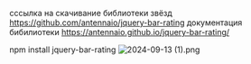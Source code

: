 сссылка на скачивание библиотеки звёзд https://github.com/antennaio/jquery-bar-rating
документация бибилиотеки https://antennaio.github.io/jquery-bar-rating/

npm install jquery-bar-rating
![2024-09-13 (1).png](..%2F..%2F..%2FUsers%2Felena%2FOneDrive%2F%C8%E7%EE%E1%F0%E0%E6%E5%ED%E8%FF%2F%D1%ED%E8%EC%EA%E8%20%FD%EA%F0%E0%ED%E0%2F2024-09-13%20%281%29.png)